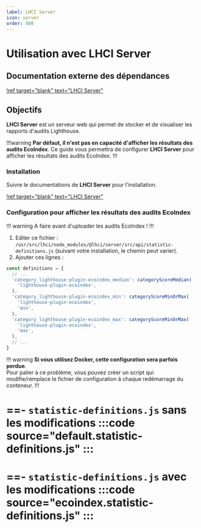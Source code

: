 ```yaml
---
label: LHCI Server
icon: server
order: 800
---
```


# Utilisation avec LHCI Server

## Documentation externe des dépendances

[!ref target="blank" text="LHCI Server"](https://github.com/GoogleChrome/lighthouse-ci/blob/main/docs/server.md)

## Objectifs

**LHCI Server** est un serveur web qui permet de stocker et de visualiser les rapports d'audits Lighthouse.

!!!warning
**Par défaut, il n'est pas en capacité d'afficher les résultats des audits EcoIndex**. Ce guide vous permettra de configurer **LHCI Server** pour afficher les résultats des audits EcoIndex.
!!!

### Installation

Suivre le documentations de **LHCI Server** pour l'installation.

[!ref target="blank" text="LHCI Server"](https://github.com/GoogleChrome/lighthouse-ci/blob/main/docs/server.md)

### Configuration pour afficher les résultats des audits EcoIndex

!!! warning
A faire avant d'uploader les audits EcoIndex !
!!!

1. Editer ce fichier : `/usr/src/lhci/node_modules/@lhci/server/src/api/statistic-definitions.js` (suivant votre installation, le chemin peut varier).
2. Ajouter ces lignes :

```javascript
const definitions = {
  // ...
  'category_lighthouse-plugin-ecoindex_median': categoryScoreMedian(
    'lighthouse-plugin-ecoindex',
  ),
  'category_lighthouse-plugin-ecoindex_min': categoryScoreMinOrMax(
    'lighthouse-plugin-ecoindex',
    'min',
  ),
  'category_lighthouse-plugin-ecoindex_max': categoryScoreMinOrMax(
    'lighthouse-plugin-ecoindex',
    'max',
  ),
  // ...
}
```

!!! warning
**Si vous utilisez Docker, cette configuration sera parfois perdue**.  
Pour palier à ce problème, vous pouvez créer un script qui modifie/remplace le fichier de configuration à chaque redémarrage du conteneur.
!!!

==- `statistic-definitions.js` sans les modifications
:::code source="default.statistic-definitions.js" :::
===
==- `statistic-definitions.js` avec les modifications
:::code source="ecoindex.statistic-definitions.js" :::
===

